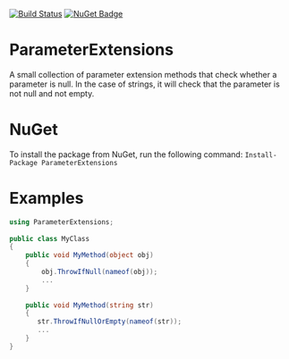 [![Build Status](https://travis-ci.org/sduplooy/ParameterExtensions.svg?branch=master)](https://travis-ci.org/sduplooy/ParameterExtensions)
[![NuGet Badge](https://buildstats.info/nuget/ParameterExtensions)](https://www.nuget.org/packages/ParameterExtensions/)

# ParameterExtensions
A small collection of parameter extension methods that check whether a parameter is null. In the case of strings, it will check that the parameter is not null and not empty.

# NuGet
To install the package from NuGet, run the following command: `Install-Package ParameterExtensions`

# Examples
```C#
using ParameterExtensions;
    
public class MyClass
{
    public void MyMethod(object obj)
    {
        obj.ThrowIfNull(nameof(obj));
        ...
    }
    
    public void MyMethod(string str)
    {
       str.ThrowIfNullOrEmpty(nameof(str));
       ...
    }
}
```

